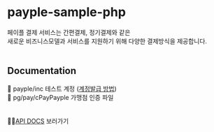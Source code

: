 # payple-sample-php

페이플 결제 서비스는 간편결제, 정기결제와 같은 <br>
새로운 비즈니스모델과 서비스를 지원하기 위해 다양한 결제방식을 제공합니다.
<br><br>
## Documentation

📂 payple/inc 테스트 계정 ([계정발급 방법](http://docs.payple.kr/card/install/account))<br>
📂 pg/pay/cPayPayple 가맹점 인증 파일<br> 
<br><br>
🙋‍♀️[API DOCS](https://docs.payple.kr/) 보러가기
